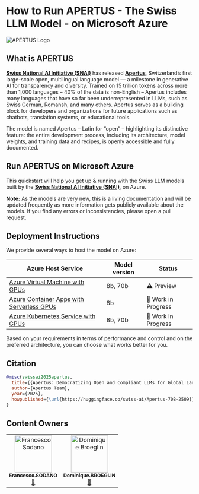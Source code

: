 # How to Run APERTUS - The Swiss LLM Model - on Microsoft Azure


<img src="https://cdn-uploads.huggingface.co/production/uploads/6639f08490b7db8dcbf1a2aa/YKux3SpTciL4O60L3Ol-6.jpeg" alt="APERTUS Logo" width="auto"/>


## What is APERTUS

[**Swiss National AI Initiative  (SNAI)**](https://swiss-ai.org) has released [**Apertus**](https://www.swiss-ai.org/apertus), Switzerland’s first large-scale open, multilingual language model — a milestone in generative AI for transparency and diversity. Trained on 15 trillion tokens across more than 1,000 languages – 40% of the data is non-English – Apertus includes many languages that have so far been underrepresented in LLMs, such as Swiss German, Romansh, and many others. Apertus serves as a building block for developers and organizations for future applications such as chatbots, translation systems, or educational tools.

The model is named Apertus – Latin for “open” – highlighting its distinctive feature: the entire development process, including its architecture, model weights, and training data and recipes, is openly accessible and fully documented.


## Run APERTUS on Microsoft Azure

This quickstart will help you get up & running with the Swiss LLM models built by the [**Swiss National AI Initiative  (SNAI)**](https://swiss-ai.org), on Azure.

**Note:** As the models are very new, this is a living documentation and will be updated frequently as more information gets publicly available about the models. If you find any errors or inconsistencies, please open a pull request.

## Deployment Instructions

We provide several ways to host the model on Azure:


| Azure Host Service                                                           | Model version | Status               |
| ---------------------------------------------------------------------------  | ------------- | -----------          |
| [Azure Virtual Machine with GPUs](azure-virtual-machine/README.md)           | 8b, 70b       | ⚠️ Preview           |
| [Azure Container Apps with Serverless GPUs](azure-container-apps/README.md)  | 8b            | 🚧 Work in Progress  |   
| [Azure Kubernetes Service with GPUs](azure-kubernetes-service/README.md)     | 8b, 70b       | 🚧 Work in Progress  |

Based on your requirements in terms of performance and control and on the preferred architecture, you can choose what works better for you.

## Citation

```bibtex
@misc{swissai2025apertus,
  title={{Apertus: Democratizing Open and Compliant LLMs for Global Language Environments}},
  author={Apertus Team},
  year={2025},
  howpublished={\url{https://huggingface.co/swiss-ai/Apertus-70B-2509}}
}
```

## Content Owners

<table>
   <tr>
    <td align="center">
      <a href="https://github.com/francesco-sodano" title="Francesco Sodano's GitHub Profile">
        <img src="https://media.licdn.com/dms/image/v2/D5603AQHck1JT_VfnhQ/profile-displayphoto-shrink_200_200/profile-displayphoto-shrink_200_200/0/1726242075103?e=1759968000&v=beta&t=kpI-d5AdxDaNmDt05Xl-CVJc68ZNyyJI_Gi2ArWUmXM" width="100px;" alt="Francesco Sodano"/><br />
        <sub><strong>Francesco SODANO</strong></sub>
        <br />
        📢
      </a>
    </td>
    <td align="center">
      <a href="https://github.com/dbroeglin" title="Dominique Broeglin's GitHub Profile">
        <img src="https://media.licdn.com/dms/image/v2/C5603AQGhFk0qXJqkdA/profile-displayphoto-shrink_200_200/profile-displayphoto-shrink_200_200/0/1584627720362?e=1759968000&v=beta&t=hasveXyZz1tdDmrDuq16VBM73WzwIYznda3MyIB_zeY" width="100px;" alt="Dominique Broeglin"/><br />
        <sub><strong>Dominique BROEGLIN</strong></sub><br />
        📢
      </a>
    </td>
</tr></table>